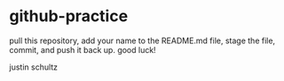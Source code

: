 # github-practice

pull this repository, add your name to the README.md file, stage the file, commit, and push it back up.  good luck!

justin schultz